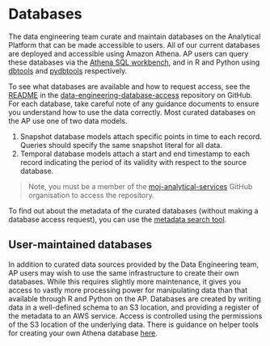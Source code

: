 # Databases

The data engineering team curate and maintain databases on the Analytical Platform that can be made accessible to users. All of our current databases are deployed and accessible using Amazon Athena. AP users can query these databases via the [Athena SQL workbench](https://eu-west-1.console.aws.amazon.com/athena/home?region=eu-west-1#query), and in R and Python using [dbtools](https://github.com/moj-analytical-services/dbtools#dbtools) and [pydbtools](https://github.com/moj-analytical-services/pydbtools#pydbtools) respectively.

To see what databases are available and how to request access, see the [README](https://github.com/moj-analytical-services/data-engineering-database-access/blob/master/README.md) in the [data-engineering-database-access](https://github.com/moj-analytical-services/data-engineering-database-access) repository on GitHub. For each database, take careful note of any guidance documents to ensure you understand how to use the data correctly. Most curated databases on the AP use one of two data models.

1. Snapshot database models attach specific points in time to each record. Queries should specify the same snapshot literal for all data.
2. Temporal database models attach a start and end timestamp to each record indicating the period of its validity with respect to the source database.

> Note, you must be a member of the [moj-analytical-services](https://github.com/moj-analytical-services) GitHub organisation to access the repository.

To find out about the metadata of the curated databases (without making a database access request), you can use the [metadata search tool](#metadata-search-tool).

## User-maintained databases

In addition to curated data sources provided by the Data Engineering team, AP users may wish to use the same infrastructure to create their own databases. While this requires slightly more maintenance, it gives you access to vastly more processing power for manipulating data than that available through R and Python on the AP.
Databases are created by writing data in a well-defined schema to an S3 location, and providing a register of the metadata to an AWS service. Access is controlled using the permissions of the S3 location of the underlying data. There is guidance on helper tools for creating your own Athena database [here](https://github.com/moj-analytical-services/mojap-aws-tools-demo/#tutorials).
